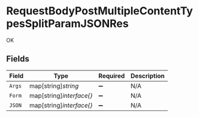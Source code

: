 # RequestBodyPostMultipleContentTypesSplitParamJSONRes

OK


## Fields

| Field                    | Type                     | Required                 | Description              |
| ------------------------ | ------------------------ | ------------------------ | ------------------------ |
| `Args`                   | map[string]*string*      | :heavy_minus_sign:       | N/A                      |
| `Form`                   | map[string]*interface{}* | :heavy_minus_sign:       | N/A                      |
| `JSON`                   | map[string]*interface{}* | :heavy_minus_sign:       | N/A                      |